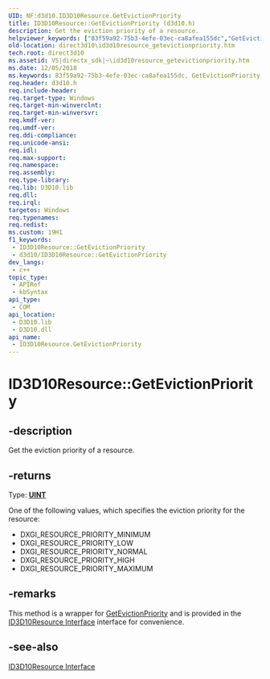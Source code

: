```yaml
---
UID: NF:d3d10.ID3D10Resource.GetEvictionPriority
title: ID3D10Resource::GetEvictionPriority (d3d10.h)
description: Get the eviction priority of a resource.
helpviewer_keywords: ["83f59a92-75b3-4efe-03ec-ca8afea155dc","GetEvictionPriority","GetEvictionPriority method [Direct3D 10]","GetEvictionPriority method [Direct3D 10]","ID3D10Resource interface","ID3D10Resource interface [Direct3D 10]","GetEvictionPriority method","ID3D10Resource.GetEvictionPriority","ID3D10Resource::GetEvictionPriority","d3d10/ID3D10Resource::GetEvictionPriority","direct3d10.id3d10resource_getevictionpriority"]
old-location: direct3d10\id3d10resource_getevictionpriority.htm
tech.root: direct3d10
ms.assetid: VS|directx_sdk|~\id3d10resource_getevictionpriority.htm
ms.date: 12/05/2018
ms.keywords: 83f59a92-75b3-4efe-03ec-ca8afea155dc, GetEvictionPriority, GetEvictionPriority method [Direct3D 10], GetEvictionPriority method [Direct3D 10],ID3D10Resource interface, ID3D10Resource interface [Direct3D 10],GetEvictionPriority method, ID3D10Resource.GetEvictionPriority, ID3D10Resource::GetEvictionPriority, d3d10/ID3D10Resource::GetEvictionPriority, direct3d10.id3d10resource_getevictionpriority
req.header: d3d10.h
req.include-header: 
req.target-type: Windows
req.target-min-winverclnt: 
req.target-min-winversvr: 
req.kmdf-ver: 
req.umdf-ver: 
req.ddi-compliance: 
req.unicode-ansi: 
req.idl: 
req.max-support: 
req.namespace: 
req.assembly: 
req.type-library: 
req.lib: D3D10.lib
req.dll: 
req.irql: 
targetos: Windows
req.typenames: 
req.redist: 
ms.custom: 19H1
f1_keywords:
 - ID3D10Resource::GetEvictionPriority
 - d3d10/ID3D10Resource::GetEvictionPriority
dev_langs:
 - c++
topic_type:
 - APIRef
 - kbSyntax
api_type:
 - COM
api_location:
 - D3D10.lib
 - D3D10.dll
api_name:
 - ID3D10Resource.GetEvictionPriority
---
```


# ID3D10Resource::GetEvictionPriority


## -description

Get the eviction priority of a resource.



## -returns

Type: <b><a href="/windows/desktop/WinProg/windows-data-types">UINT</a></b>

One of the following values, which specifies the eviction priority for the resource:

<ul>
<li>DXGI_RESOURCE_PRIORITY_MINIMUM</li>
<li>DXGI_RESOURCE_PRIORITY_LOW</li>
<li>DXGI_RESOURCE_PRIORITY_NORMAL</li>
<li>DXGI_RESOURCE_PRIORITY_HIGH</li>
<li>DXGI_RESOURCE_PRIORITY_MAXIMUM</li>
</ul>

## -remarks

This method is a wrapper for <a href="/windows/desktop/api/dxgi/nf-dxgi-idxgiresource-getevictionpriority">GetEvictionPriority</a> and is provided in the <a href="/windows/desktop/api/d3d10/nn-d3d10-id3d10resource">ID3D10Resource Interface</a> interface for convenience.

## -see-also

<a href="/windows/desktop/api/d3d10/nn-d3d10-id3d10resource">ID3D10Resource Interface</a>
